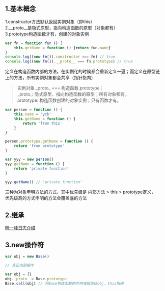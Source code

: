 ## 1.基本概念
1.constructor方法默认返回实例对象（即this）  
2.__proto__是隐式原型，指向构造函数的原型（对象都有）  
3.prototype构造函数才有，创建的对象实例  

```javascript
var fn = function fun () {
	this.getName = function () {return fun.name}
}
console.log((new fn()).constructor === fn) // true
console.log((new fn()).__proto__ === fn.prototype) // true
```

定义在构造函数内部的方法，在实例化的时候都会重新定义一遍；而定义在原型链上的方法，所有实例对象都会共享（指针指向）

> 实例对象.\_proto\_ === 构造函数.prototype；  
\_proto\_: 隐式原型，指向构造函数的原型；所有对象都有。  
prototype: 构造函数创建的对象实例；只有函数才有。

```javascript
var person = function () {
	this.name = 'yzh'
	this.getName = function () {
		return 'from this'
	}
}

person.prototype.getName = function () {
	return 'from prototype'
}

var yyy = new person()
yyy.getName = function () {
	return 'private function'
}

yyy.getName() // 'private function'
```

三种为对象申明方法的方式，其中优先级是  内部方法 > this > prototype定义，优先级高的方式申明的方法会覆盖底的方法

## 2.继承
[阮一峰日志介绍](http://www.ruanyifeng.com/blog/2010/05/object-oriented_javascript_inheritance.html)

## 3.new操作符
```javascript
var obj = new Base()

// 真正内部操作

var obj = {}
obj._proto_ = Base.prototype
Base.call(obj) // 将Base构造函数的作用域赋值给obj，this指向

```
